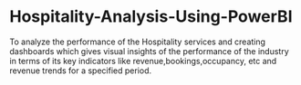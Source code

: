 # Hospitality-Analysis-Using-PowerBI

To analyze the performance of the Hospitality services and creating dashboards which gives visual insights of the performance of the industry in terms of its key indicators like revenue,bookings,occupancy, etc and revenue trends for a specified period.
